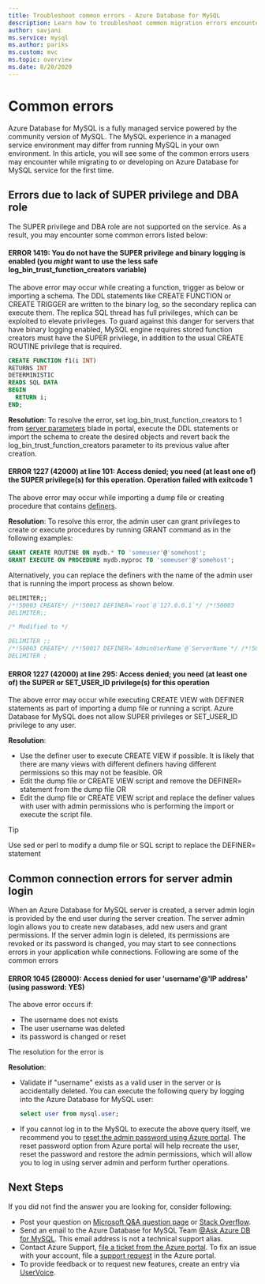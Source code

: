 ```yaml
---
title: Troubleshoot common errors - Azure Database for MySQL
description: Learn how to troubleshoot common migration errors encounters by users new to the Azure Database for MySQL service
author: savjani
ms.service: mysql
ms.author: pariks
ms.custom: mvc
ms.topic: overview
ms.date: 8/20/2020
---
```


# Common errors

Azure Database for MySQL is a fully managed service powered by the community version of MySQL. The MySQL experience in a managed service environment may differ from running MySQL in your own environment. In this article, you will see some of the common errors users may encounter while migrating to or developing on Azure Database for MySQL service for the first time.

## Errors due to lack of SUPER privilege and DBA role

The SUPER privilege and DBA role are not supported on the service. As a result, you may encounter some common errors listed below:

#### ERROR 1419: You do not have the SUPER privilege and binary logging is enabled (you *might* want to use the less safe log_bin_trust_function_creators variable)

The above error may occur while creating a function, trigger as below or importing a schema. The DDL statements like CREATE FUNCTION or CREATE TRIGGER are written to the binary log, so the secondary replica can execute them. The replica SQL thread has full privileges, which can be exploited to elevate privileges. To guard against this danger for servers that have binary logging enabled, MySQL engine requires stored function creators must have the SUPER privilege, in addition to the usual CREATE ROUTINE privilege that is required. 

```sql
CREATE FUNCTION f1(i INT)
RETURNS INT
DETERMINISTIC
READS SQL DATA
BEGIN
  RETURN i;
END;
```

**Resolution**:  To resolve the error, set log_bin_trust_function_creators to 1 from [server parameters](howto-server-parameters.md) blade in portal, execute the DDL statements or import the schema to create the desired objects and revert back the log_bin_trust_function_creators parameter to its previous value after creation.

#### ERROR 1227 (42000) at line 101: Access denied; you need (at least one of) the SUPER privilege(s) for this operation. Operation failed with exitcode 1

The above error may occur while importing a dump file or creating procedure that contains [definers](https://dev.mysql.com/doc/refman/5.7/en/create-procedure.html). 

**Resolution**:  To resolve this error, the admin user can grant privileges to create or execute procedures by running GRANT command as in the following examples:

```sql
GRANT CREATE ROUTINE ON mydb.* TO 'someuser'@'somehost';
GRANT EXECUTE ON PROCEDURE mydb.myproc TO 'someuser'@'somehost';
```
Alternatively, you can replace the definers with the name of the admin user that is running the import process as shown below.

```sql
DELIMITER;;
/*!50003 CREATE*/ /*!50017 DEFINER=`root`@`127.0.0.1`*/ /*!50003
DELIMITER;;

/* Modified to */

DELIMITER ;;
/*!50003 CREATE*/ /*!50017 DEFINER=`AdminUserName`@`ServerName`*/ /*!50003
DELIMITER ;
```
#### ERROR 1227 (42000) at line 295: Access denied; you need (at least one of) the SUPER or SET_USER_ID privilege(s) for this operation

The above error may occur while executing CREATE VIEW with DEFINER statements as part of importing a dump file or running a script. Azure Database for MySQL does not allow SUPER privileges or SET_USER_ID privilege to any user. 

**Resolution**: 
* Use the definer user to execute CREATE VIEW if possible. It is likely that there are many views with different definers having different permissions so this may not be feasible.  OR
* Edit the dump file or CREATE VIEW script and remove the DEFINER= statement from the dump file OR 
* Edit the dump file or CREATE VIEW script and replace the definer values with user with admin permissions who is performing the import or execute the script file.

> [!Tip] 
> Use sed or perl to modify a dump file or SQL script to replace the DEFINER= statement

## Common connection errors for server admin login

When an Azure Database for MySQL server is created, a server admin login is provided by the end user during the server creation. The server admin login allows you to create new databases, add new users and grant permissions. If the server admin login is deleted, its permissions are revoked or its password is changed, you may start to see connections errors in your application while connections. Following are some of the common errors

#### ERROR 1045 (28000): Access denied for user 'username'@'IP address' (using password: YES)

The above error occurs if:

* The username does not exists
* The user username was deleted
* its password is changed or reset

The resolution for the error is 

**Resolution**: 
* Validate if "username" exists as a valid user in the server or is accidentally deleted. You can execute the following query by logging into the Azure Database for MySQL user:
  ```sql
  select user from mysql.user;
  ```
* If you cannot log in to the MySQL to execute the above query itself, we recommend you to [reset the admin password using Azure portal](howto-create-manage-server-portal.md). The reset password option from Azure portal will help recreate the user, reset the password and restore the admin permissions, which will allow you to log in using server admin and perform further operations.

## Next Steps
If you did not find the answer you are looking for, consider following:

- Post your question on [Microsoft Q&A question page](/answers/topics/azure-database-mysql.html) or [Stack Overflow](https://stackoverflow.com/questions/tagged/azure-database-mysql).
- Send an email to the Azure Database for MySQL Team [@Ask Azure DB for MySQL](mailto:AskAzureDBforMySQL@service.microsoft.com). This email address is not a technical support alias.
- Contact Azure Support, [file a ticket from the Azure portal](https://portal.azure.com/?#blade/Microsoft_Azure_Support/HelpAndSupportBlade). To fix an issue with your account, file a [support request](https://ms.portal.azure.com/#blade/Microsoft_Azure_Support/HelpAndSupportBlade/newsupportrequest) in the Azure portal.
- To provide feedback or to request new features, create an entry via [UserVoice](https://feedback.azure.com/forums/597982-azure-database-for-mysql).
